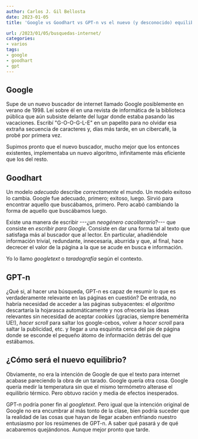 ```yaml
---
author: Carlos J. Gil Bellosta
date: 2023-01-05
title: 'Google vs Goodhart vs GPT-n vs el nuevo (y desconocido) equilibrio'

url: /2023/01/05/busquedas-internet/
categories:
- varios
tags:
- google
- goodhart
- gpt
---
```


## Google

Supe de un nuevo buscador de internet llamado Google posiblemente en verano de 1998. Leí sobre él en una revista de informática de la biblioteca pública que aún subsiste delante del lugar donde estaba pasando las vacaciones. Escribí "G-O-O-G-L-E" en un papelito para no olvidar esa extraña secuencia de caracteres y, días más tarde, en un cibercafé, la probé por primera vez.

Supimos pronto que el nuevo buscador, mucho mejor que los entonces existentes, implementaba un nuevo algoritmo, infinitamente más eficiente que los del resto.

## Goodhart

Un modelo _adecuado_ describe _correctamente_ el mundo. Un modelo exitoso lo cambia. Google fue adecuado, primero; exitoso, luego. Sirvió para encontrar aquello que buscábamos, primero. Pero acabó cambiando la forma de aquello que buscábamos luego.

Existe una manera de escribir ---¿un _neogénero_ _cacoliterario_?--- que consiste en _escribir para Google_. Consiste en dar una forma tal al texto que satisfaga más al buscador que al lector. En particular, añadiéndole información trivial, redundante, innecesaria, aburrida y que, al final, hace decrecer el valor de la página a la que se acude en busca e información.

Yo lo llamo _googletext_ o _taradografía_ según el contexto.

## GPT-n

¿Qué si, al hacer una búsqueda, GPT-n es capaz de resumir lo que es verdaderamente relevante en las páginas en cuestión? De entrada, no habría necesidad de acceder a las páginas subyacentes: el _algoritmo_ descartaría la hojarasca automáticamente y nos ofrecería las ideas relevantes sin necesidad de aceptar _cookies_ (¡gracias, siempre benemérita UE!), _hacer scroll_ para saltar los google-cebos, volver a _hacer scroll_ para saltar la publicidad, etc. y llegar a una esquinita cerca del pie de página donde se esconde el pequeño átomo de información detrás del que estábamos.

## ¿Cómo será el nuevo equilibrio?

Obviamente, no era la intención de Google de que el texto para internet acabase pareciendo la obra de un tarado. Google quería otra cosa. Google quería medir la temperatura sin que el mismo termómetro alterase el equilibrio térmico. Pero obtuvo ración y media de efectos inesperados.

GPT-n podría poner fin al _googletext_. Pero igual que la intención original de Google no era encumbrar al más tonto de la clase, bien podría suceder que la realidad de las cosas que hayan de llegar acaben enfriando nuestro entusiasmo por los resúmenes de GPT-n. A saber qué pasará y de qué acabaremos quejándonos. Aunque mejor pronto que tarde.
